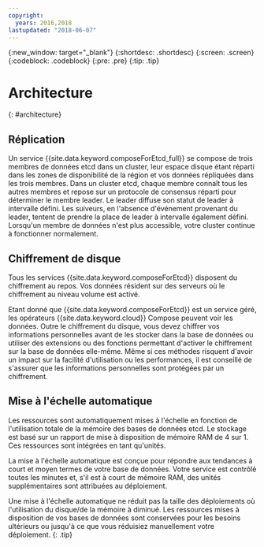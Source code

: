 ```yaml
---
copyright:
  years: 2016,2018
lastupdated: "2018-06-07"
---
```


{:new_window: target="_blank"}
{:shortdesc: .shortdesc}
{:screen: .screen}
{:codeblock: .codeblock}
{:pre: .pre}
{:tip: .tip}

# Architecture 
{: #architecture}

## Réplication

Un service {{site.data.keyword.composeForEtcd_full}} se compose de trois membres de données etcd dans un cluster, leur espace disque étant réparti dans les zones de disponibilité de la région et vos données répliquées dans les trois membres. Dans un cluster etcd, chaque membre connaît tous les autres membres et repose sur un protocole de consensus réparti pour déterminer le membre leader. Le leader diffuse son statut de leader à intervalle défini. Les suiveurs, en l'absence d'événement provenant du leader, tentent de prendre la place de leader à intervalle également défini. Lorsqu'un membre de données n'est plus accessible, votre cluster continue à fonctionner normalement.

## Chiffrement de disque

Tous les services {{site.data.keyword.composeForEtcd}} disposent du chiffrement au repos. Vos données résident sur des serveurs où le chiffrement au niveau volume est activé. 

Etant donné que {{site.data.keyword.composeForEtcd}} est un service géré, les opérateurs {{site.data.keyword.cloud}} Compose peuvent voir les données. Outre le chiffrement du disque, vous devez chiffrer vos informations personnelles avant de les stocker dans la base de données ou utiliser des extensions ou des fonctions permettant d'activer le chiffrement sur la base de données elle-même. Même si ces méthodes risquent d'avoir un impact sur la facilité d'utilisation ou les performances, il est conseillé de s'assurer que les informations personnelles sont protégées par un chiffrement.

## Mise à l'échelle automatique

Les ressources sont automatiquement mises à l'échelle en fonction de l'utilisation totale de la mémoire des bases de données etcd. Le stockage est basé sur un rapport de mise à disposition de mémoire RAM de 4 sur 1. Ces ressources sont intégrées en tant qu'unités.

La mise à l'échelle automatique est conçue pour répondre aux tendances à court et moyen termes de votre base de données. Votre service est contrôlé toutes les minutes et, s'il est à court de mémoire RAM, des unités supplémentaires sont attribuées au déploiement. 

Une mise à l'échelle automatique ne réduit pas la taille des déploiements où l'utilisation du disque/de la mémoire à diminué. Les ressources mises à disposition de vos bases de données sont conservées pour les besoins ultérieurs ou jusqu'à ce que vous réduisiez manuellement votre déploiement.
{: .tip}
